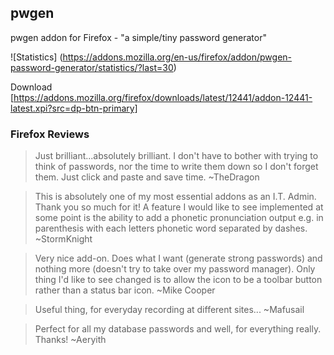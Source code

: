 ## pwgen

pwgen addon for Firefox - "a simple/tiny password generator"

![Statistics] (https://addons.mozilla.org/en-us/firefox/addon/pwgen-password-generator/statistics/?last=30)

Download [https://addons.mozilla.org/firefox/downloads/latest/12441/addon-12441-latest.xpi?src=dp-btn-primary]

### Firefox Reviews

>Just brilliant...absolutely brilliant. I don't have to bother with trying to think of passwords, nor the time to write them down so I don't forget them. Just click and paste and save time. ~TheDragon

>This is absolutely one of my most essential addons as an I.T. Admin. Thank you so much for it! A feature I would like to see implemented at some point is the ability to add a phonetic pronunciation output e.g. in parenthesis with each letters phonetic word separated by dashes. ~StormKnight

>Very nice add-on. Does what I want (generate strong passwords) and nothing more (doesn't try to take over my password manager). Only thing I'd like to see changed is to allow the icon to be a toolbar button rather than a status bar icon. ~Mike Cooper

>Useful thing, for everyday recording at different sites... ~Mafusail

>Perfect for all my database passwords and well, for everything really. Thanks! ~Aeryith
